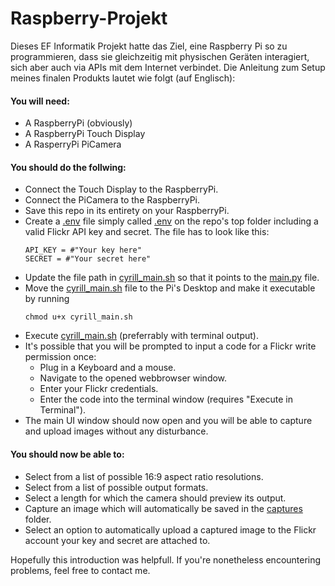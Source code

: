 # Raspberry-Projekt
Dieses EF Informatik Projekt hatte das Ziel, eine Raspberry Pi so zu programmieren, dass sie gleichzeitig mit physischen Geräten interagiert, sich aber auch via APIs mit dem Internet verbindet. Die Anleitung zum Setup meines finalen Produkts lautet wie folgt (auf Englisch):

<h4>You will need:</h4>  

- A RaspberryPi (obviously)
- A RaspberryPi Touch Display
- A RasperryPi PiCamera

<h4>You should do the follwing:</h4>  

- Connect the Touch Display to the RaspberryPi.
- Connect the PiCamera to the RaspberryPi.
- Save this repo in its entirety on your RaspberryPi.
- Create a <ins>.env</ins> file simply called <ins>.env</ins> on the repo's top folder including a valid Flickr API key and secret.
The file has to look like this:
    ```
    API_KEY = #"Your key here"
    SECRET = #"Your secret here"
    ```
- Update the file path in [cyrill_main.sh](cyrill_main.sh) so that it points to the [main.py](main.py) file.
- Move the [cyrill_main.sh](cyrill_main.sh) file to the Pi's Desktop and make it executable by running
    ```
    chmod u+x cyrill_main.sh
    ```
- Execute [cyrill_main.sh](cyrill_main.sh) (preferrably with terminal output).
- It's possible that you will be prompted to input a code for a Flickr write permission once:
    - Plug in a Keyboard and a mouse.
    - Navigate to the opened webbrowser window.
    - Enter your Flickr credentials.
    - Enter the code into the terminal window (requires "Execute in Terminal").
- The main UI window should now open and you will be able to capture and upload images without any disturbance.

<h4>You should now be able to:</h4>

- Select from a list of possible 16:9 aspect ratio resolutions.
- Select from a list of possible output formats.
- Select a length for which the camera should preview its output.
- Capture an image which will automatically be saved in the <ins>captures</ins> folder.
- Select an option to automatically upload a captured image to the Flickr account your key and secret are attached to.

Hopefully this introduction was helpfull. If you're nonetheless encountering problems, feel free to contact me.
